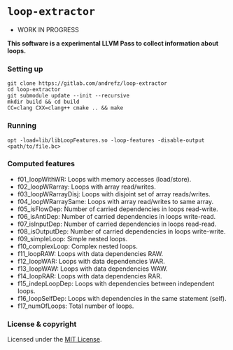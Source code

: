 # `loop-extractor`

* WORK IN PROGRESS

**This software is a experimental LLVM Pass to collect information about loops.**

### Setting up

```
git clone https://gitlab.com/andrefz/loop-extractor
cd loop-extractor
git submodule update --init --recursive
mkdir build && cd build
CC=clang CXX=clang++ cmake .. && make
```

### Running

`opt -load=lib/libLoopFeatures.so -loop-features -disable-output <path/to/file.bc>`

### Computed features

- f01_loopWithWR: Loops with memory accesses (load/store).
- f02_loopWRarray: Loops with array read/writes.
- f03_loopWRarrayDisj: Loops with disjoint set of array reads/writes.
- f04_loopWRarraySame: Loops with array read/writes to same array.
- f05_isFlowDep: Number of carried dependencies in loops read-write.
- f06_isAntiDep: Number of carried dependencies in loops write-read.
- f07_isInputDep: Number of carried dependencies in loops read-read.
- f08_isOutputDep: Number of carried dependencies in loops write-write.
- f09_simpleLoop: Simple nested loops.
- f10_complexLoop: Complex nested loops.
- f11_loopRAW: Loops with data dependencies RAW.
- f12_loopWAR: Loops with data dependencies WAR.
- f13_loopWAW: Loops with data dependencies WAW.
- f14_loopRAR: Loops with data dependencies RAR.
- f15_indepLoopDep: Loops with dependencies between independent loops.
- f16_loopSelfDep: Loops with dependencies in the same statement (self).
- f17_numOfLoops: Total number of loops.

### License & copyright

Licensed under the [MIT License](LICENSE).
